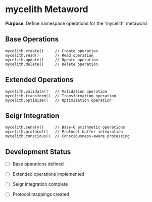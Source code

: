 # mycelith Metaword

**Purpose**: Define namespace operations for the 'mycelith' metaword

## Base Operations

```hyphos
mycelith.create()     // Create operation
mycelith.read()       // Read operation  
mycelith.update()     // Update operation
mycelith.delete()     // Delete operation
```

## Extended Operations

```hyphos
mycelith.validate()   // Validation operation
mycelith.transform()  // Transformation operation
mycelith.optimize()   // Optimization operation
```

## Seigr Integration

```hyphos
mycelith.senary()     // Base-6 arithmetic operations
mycelith.protocol()   // Protocol buffer integration
mycelith.conscious()  // Consciousness-aware processing
```

## Development Status

- [ ] Base operations defined
- [ ] Extended operations implemented  
- [ ] Seigr integration complete
- [ ] Protocol mappings created

